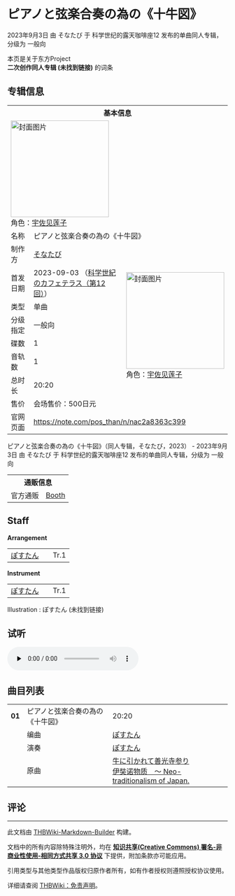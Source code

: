 # ピアノと弦楽合奏の為の《十牛図》

<!-- source html: G:\repos\THBWiki-Markdown-Builder\THBWikiMarkdown\Temp\main\e\ee\ns0%3A%E3%83%94%E3%82%A2%E3%83%8E%E3%81%A8%E5%BC%A6%E6%A5%BD%E5%90%88%E5%A5%8F%E3%81%AE%E7%82%BA%E3%81%AE%E3%80%8A%E5%8D%81%E7%89%9B%E5%9B%B3%E3%80%8B.html -->

2023年9月3日 由 そなたび 于 科学世纪的露天咖啡座12 发布的单曲同人专辑，分级为 一般向

本页是关于东方Project  
 **二次创作同人专辑 (未找到链接)** 的词条

## 专辑信息

<table><tbody><tr><th colspan="3">基本信息</th></tr><tr><td class="cover-artwork-mobile" colspan="2"><a href="./文件-ピアノと弦楽合奏の為の《十牛図》封面.jpg.md" class="image" title="封面图片"><img alt="封面图片" src="https://upload.thwiki.cc/thumb/d/de/%E3%83%94%E3%82%A2%E3%83%8E%E3%81%A8%E5%BC%A6%E6%A5%BD%E5%90%88%E5%A5%8F%E3%81%AE%E7%82%BA%E3%81%AE%E3%80%8A%E5%8D%81%E7%89%9B%E5%9B%B3%E3%80%8B%E5%B0%81%E9%9D%A2.jpg/224px-%E3%83%94%E3%82%A2%E3%83%8E%E3%81%A8%E5%BC%A6%E6%A5%BD%E5%90%88%E5%A5%8F%E3%81%AE%E7%82%BA%E3%81%AE%E3%80%8A%E5%8D%81%E7%89%9B%E5%9B%B3%E3%80%8B%E5%B0%81%E9%9D%A2.jpg" decoding="async" loading="lazy" width="224" height="221" srcset="https://upload.thwiki.cc/thumb/d/de/%E3%83%94%E3%82%A2%E3%83%8E%E3%81%A8%E5%BC%A6%E6%A5%BD%E5%90%88%E5%A5%8F%E3%81%AE%E7%82%BA%E3%81%AE%E3%80%8A%E5%8D%81%E7%89%9B%E5%9B%B3%E3%80%8B%E5%B0%81%E9%9D%A2.jpg/336px-%E3%83%94%E3%82%A2%E3%83%8E%E3%81%A8%E5%BC%A6%E6%A5%BD%E5%90%88%E5%A5%8F%E3%81%AE%E7%82%BA%E3%81%AE%E3%80%8A%E5%8D%81%E7%89%9B%E5%9B%B3%E3%80%8B%E5%B0%81%E9%9D%A2.jpg 1.5x, https://upload.thwiki.cc/thumb/d/de/%E3%83%94%E3%82%A2%E3%83%8E%E3%81%A8%E5%BC%A6%E6%A5%BD%E5%90%88%E5%A5%8F%E3%81%AE%E7%82%BA%E3%81%AE%E3%80%8A%E5%8D%81%E7%89%9B%E5%9B%B3%E3%80%8B%E5%B0%81%E9%9D%A2.jpg/448px-%E3%83%94%E3%82%A2%E3%83%8E%E3%81%A8%E5%BC%A6%E6%A5%BD%E5%90%88%E5%A5%8F%E3%81%AE%E7%82%BA%E3%81%AE%E3%80%8A%E5%8D%81%E7%89%9B%E5%9B%B3%E3%80%8B%E5%B0%81%E9%9D%A2.jpg 2x" data-file-width="677" data-file-height="668"></a><div class="cover-char">角色：<a href="./宇佐见莲子.md" title="宇佐见莲子">宇佐见莲子</a></div></td>
</tr><tr><td class="label">名称</td><td colspan="2"> ピアノと弦楽合奏の為の《十牛図》 </td></tr><tr><td class="label">制作方</td><td><a href="./そなたび.md" title="そなたび">そなたび</a></td><td class="cover-artwork" rowspan="8" style="min-width:224px;"><a href="./文件-ピアノと弦楽合奏の為の《十牛図》封面.jpg.md" class="image" title="封面图片"><img alt="封面图片" src="https://upload.thwiki.cc/thumb/d/de/%E3%83%94%E3%82%A2%E3%83%8E%E3%81%A8%E5%BC%A6%E6%A5%BD%E5%90%88%E5%A5%8F%E3%81%AE%E7%82%BA%E3%81%AE%E3%80%8A%E5%8D%81%E7%89%9B%E5%9B%B3%E3%80%8B%E5%B0%81%E9%9D%A2.jpg/224px-%E3%83%94%E3%82%A2%E3%83%8E%E3%81%A8%E5%BC%A6%E6%A5%BD%E5%90%88%E5%A5%8F%E3%81%AE%E7%82%BA%E3%81%AE%E3%80%8A%E5%8D%81%E7%89%9B%E5%9B%B3%E3%80%8B%E5%B0%81%E9%9D%A2.jpg" decoding="async" loading="lazy" width="224" height="221" srcset="https://upload.thwiki.cc/thumb/d/de/%E3%83%94%E3%82%A2%E3%83%8E%E3%81%A8%E5%BC%A6%E6%A5%BD%E5%90%88%E5%A5%8F%E3%81%AE%E7%82%BA%E3%81%AE%E3%80%8A%E5%8D%81%E7%89%9B%E5%9B%B3%E3%80%8B%E5%B0%81%E9%9D%A2.jpg/336px-%E3%83%94%E3%82%A2%E3%83%8E%E3%81%A8%E5%BC%A6%E6%A5%BD%E5%90%88%E5%A5%8F%E3%81%AE%E7%82%BA%E3%81%AE%E3%80%8A%E5%8D%81%E7%89%9B%E5%9B%B3%E3%80%8B%E5%B0%81%E9%9D%A2.jpg 1.5x, https://upload.thwiki.cc/thumb/d/de/%E3%83%94%E3%82%A2%E3%83%8E%E3%81%A8%E5%BC%A6%E6%A5%BD%E5%90%88%E5%A5%8F%E3%81%AE%E7%82%BA%E3%81%AE%E3%80%8A%E5%8D%81%E7%89%9B%E5%9B%B3%E3%80%8B%E5%B0%81%E9%9D%A2.jpg/448px-%E3%83%94%E3%82%A2%E3%83%8E%E3%81%A8%E5%BC%A6%E6%A5%BD%E5%90%88%E5%A5%8F%E3%81%AE%E7%82%BA%E3%81%AE%E3%80%8A%E5%8D%81%E7%89%9B%E5%9B%B3%E3%80%8B%E5%B0%81%E9%9D%A2.jpg 2x" data-file-width="677" data-file-height="668"></a><div class="cover-char">角色：<a href="./宇佐见莲子.md" title="宇佐见莲子">宇佐见莲子</a></div></td>
</tr><tr><td class="label">首发日期</td><td>2023-09-03&#160;（<a href="/展会作品列表?e=%E7%A7%91%E5%AD%A6%E4%B8%96%E7%BA%AA%E7%9A%84%E9%9C%B2%E5%A4%A9%E5%92%96%E5%95%A1%E5%BA%A7%2312">科学世紀のカフェテラス（第12回）</a>）</td></tr><tr><td class="label">类型</td><td>单曲</td></tr><tr><td class="label">分级指定</td><td>一般向</td></tr><tr><td class="label">碟数</td><td>1</td></tr><tr><td class="label">音轨数</td><td>1</td></tr><tr><td class="label">总时长</td><td>20:20</td></tr><tr><td class="label">售价</td><td>会场售价：500日元</td></tr>
<tr><td class="label">官网页面</td><td colspan="2"><a rel="nofollow" class="external free" href="https://note.com/pos_than/n/nac2a8363c399">https://note.com/pos_than/n/nac2a8363c399</a></td></tr></tbody></table>

ピアノと弦楽合奏の為の《十牛図》（同人专辑，そなたび，2023） - 2023年9月3日 由 そなたび 于 科学世纪的露天咖啡座12 发布的单曲同人专辑，分级为 一般向

<table><tbody><tr><th colspan="3">通贩信息</th></tr><tr><td class="label">官方通贩</td><td colspan="2"><a rel="nofollow" class="external text" href="https://pos-than.booth.pm/items/5070277">Booth</a></td></tr></tbody></table>



## Staff
  
 **Arrangement**   

<table><tbody><tr><td><a href="/index.php?title=%E3%81%BD%E3%81%99%E3%81%9F%E3%82%93&amp;action=edit&amp;redlink=1" class="new" title="ぽすたん（页面不存在）">ぽすたん</a></td><td></td><td>Tr.1</td></tr></tbody></table>

  
 **Instrument**   

<table><tbody><tr><td><a href="/index.php?title=%E3%81%BD%E3%81%99%E3%81%9F%E3%82%93&amp;action=edit&amp;redlink=1" class="new" title="ぽすたん（页面不存在）">ぽすたん</a></td><td></td><td>Tr.1</td></tr></tbody></table>


Illustration
: ぽすたん (未找到链接)


## 试听
  
<audio src="https://s2.booth.pm/2a360411-04d5-4b37-b75e-4a6897e9db80/s/5070277/full/17db28a3-2933-4559-b549-5342a4d355d5.mp3" loop="" controls="" preload="none"></audio>

  


## 曲目列表

<table><tbody><tr><td id="1" class="infoYD"><b>01</b></td><td id="ピアノと弦楽合奏の為の《十牛図》" colspan="2" class="title">ピアノと弦楽合奏の為の《十牛図》<span class="thcsearchlinks"><a rel="nofollow" class="external text" href="https://cd.thwiki.cc?arrange=ぽすたん&amp;ogmusic=牛に引かれて善光寺参り&amp;fromwiki=ピアノと弦楽合奏の為の《十牛図》"><span title="搜索相似同人曲"></span></a></span></td><td class="time">20:20</td></tr><tr><td class="left"></td><td class="label">编曲</td><td class="text" colspan="2"><a href="/index.php?title=%E3%81%BD%E3%81%99%E3%81%9F%E3%82%93&amp;action=edit&amp;redlink=1" class="new" title="ぽすたん（页面不存在）">ぽすたん</a><span class="thcsearchlinks"><a rel="nofollow" class="external text" href="https://cd.thwiki.cc?arrange=，ぽすたん&amp;fromwiki=ピアノと弦楽合奏の為の《十牛図》"><span></span></a></span></td></tr><tr><td class="left"></td><td class="label">演奏</td><td class="text" colspan="2"><a href="/index.php?title=%E3%81%BD%E3%81%99%E3%81%9F%E3%82%93&amp;action=edit&amp;redlink=1" class="new" title="ぽすたん（页面不存在）">ぽすたん</a></td></tr><tr><td class="left"></td><td class="label">原曲</td><td class="text" colspan="2"><span class="thcsearchlinks"><a rel="nofollow" class="external text" href="https://cd.thwiki.cc?ogmusic=牛に引かれて善光寺参り&amp;fromwiki=ピアノと弦楽合奏の為の《十牛図》"><span></span></a></span><div class="ogmusic"><a href="./牛に引かれて善光寺参り.md" class="mw-redirect" title="牛に引かれて善光寺参り">牛に引かれて善光寺参り</a></div><div class="source"><a href="./伊奘诺物质_～_Neo-traditionalism_of_Japan..md" class="mw-redirect" title="伊奘诺物质 ～ Neo-traditionalism of Japan.">伊奘诺物质　～ Neo-traditionalism of Japan.</a></div></td></tr></tbody></table>



## 评论




---

此文档由 [THBWiki-Markdown-Builder](https://github.com/Delsin-Yu/THBWiki-Markdown-Builder) 构建。

文档中的所有内容除特殊注明外，均在 [**知识共享(Creative Commons) 署名-非商业性使用-相同方式共享 3.0 协议**](https://creativecommons.org/licenses/by-sa/3.0/deed.zh-hans) 下提供，附加条款亦可能应用。

引用类型与其他类型作品版权归原作者所有，如有作者授权则遵照授权协议使用。

详细请查阅 [THBWiki：免责声明](https://thbwiki.cc/THBWiki:%E5%85%8D%E8%B4%A3%E5%A3%B0%E6%98%8E)。

